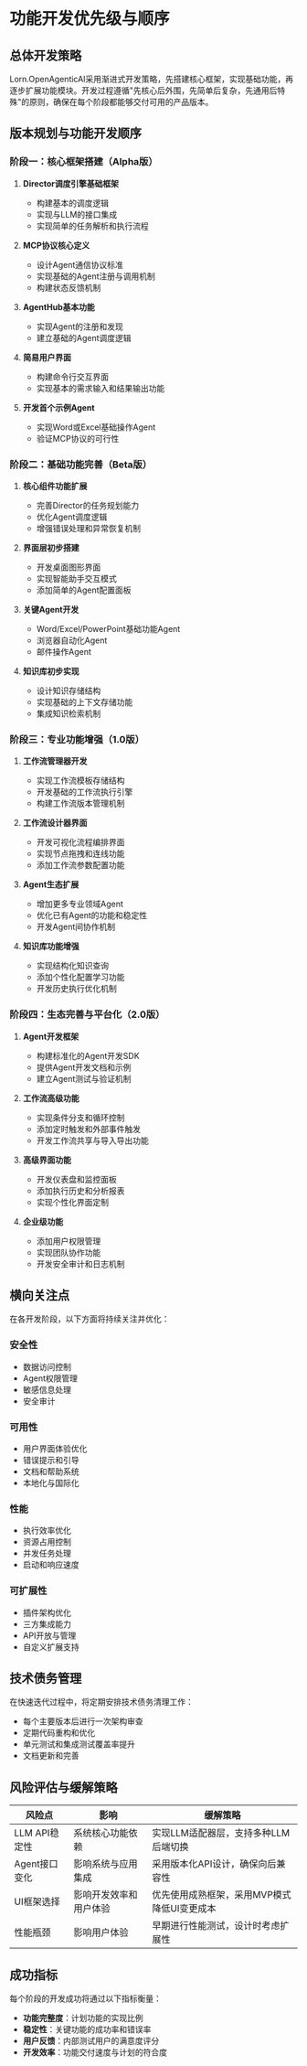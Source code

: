 # 功能开发优先级与顺序

## 总体开发策略

Lorn.OpenAgenticAI采用渐进式开发策略，先搭建核心框架，实现基础功能，再逐步扩展功能模块。开发过程遵循"先核心后外围，先简单后复杂，先通用后特殊"的原则，确保在每个阶段都能够交付可用的产品版本。

## 版本规划与功能开发顺序

### 阶段一：核心框架搭建（Alpha版）

1. **Director调度引擎基础框架**
   - 构建基本的调度逻辑
   - 实现与LLM的接口集成
   - 实现简单的任务解析和执行流程

2. **MCP协议核心定义**
   - 设计Agent通信协议标准
   - 实现基础的Agent注册与调用机制
   - 构建状态反馈机制

3. **AgentHub基本功能**
   - 实现Agent的注册和发现
   - 建立基础的Agent调度逻辑

4. **简易用户界面**
   - 构建命令行交互界面
   - 实现基本的需求输入和结果输出功能

5. **开发首个示例Agent**
   - 实现Word或Excel基础操作Agent
   - 验证MCP协议的可行性

### 阶段二：基础功能完善（Beta版）

1. **核心组件功能扩展**
   - 完善Director的任务规划能力
   - 优化Agent调度逻辑
   - 增强错误处理和异常恢复机制

2. **界面层初步搭建**
   - 开发桌面图形界面
   - 实现智能助手交互模式
   - 添加简单的Agent配置面板

3. **关键Agent开发**
   - Word/Excel/PowerPoint基础功能Agent
   - 浏览器自动化Agent
   - 邮件操作Agent

4. **知识库初步实现**
   - 设计知识存储结构
   - 实现基础的上下文存储功能
   - 集成知识检索机制

### 阶段三：专业功能增强（1.0版）

1. **工作流管理器开发**
   - 实现工作流模板存储结构
   - 开发基础的工作流执行引擎
   - 构建工作流版本管理机制

2. **工作流设计器界面**
   - 开发可视化流程编排界面
   - 实现节点拖拽和连线功能
   - 添加工作流参数配置功能

3. **Agent生态扩展**
   - 增加更多专业领域Agent
   - 优化已有Agent的功能和稳定性
   - 开发Agent间协作机制

4. **知识库功能增强**
   - 实现结构化知识查询
   - 添加个性化配置学习功能
   - 开发历史执行优化机制

### 阶段四：生态完善与平台化（2.0版）

1. **Agent开发框架**
   - 构建标准化的Agent开发SDK
   - 提供Agent开发文档和示例
   - 建立Agent测试与验证机制

2. **工作流高级功能**
   - 实现条件分支和循环控制
   - 添加定时触发和外部事件触发
   - 开发工作流共享与导入导出功能

3. **高级界面功能**
   - 开发仪表盘和监控面板
   - 添加执行历史和分析报表
   - 实现个性化界面定制

4. **企业级功能**
   - 添加用户权限管理
   - 实现团队协作功能
   - 开发安全审计和日志机制

## 横向关注点

在各开发阶段，以下方面将持续关注并优化：

### 安全性
- 数据访问控制
- Agent权限管理
- 敏感信息处理
- 安全审计

### 可用性
- 用户界面体验优化
- 错误提示和引导
- 文档和帮助系统
- 本地化与国际化

### 性能
- 执行效率优化
- 资源占用控制
- 并发任务处理
- 启动和响应速度

### 可扩展性
- 插件架构优化
- 三方集成能力
- API开放与管理
- 自定义扩展支持

## 技术债务管理

在快速迭代过程中，将定期安排技术债务清理工作：

- 每个主要版本后进行一次架构审查
- 定期代码重构和优化
- 单元测试和集成测试覆盖率提升
- 文档更新和完善

## 风险评估与缓解策略

| 风险点        | 影响                   | 缓解策略                                    |
| ------------- | ---------------------- | ------------------------------------------- |
| LLM API稳定性 | 系统核心功能依赖       | 实现LLM适配器层，支持多种LLM后端切换        |
| Agent接口变化 | 影响系统与应用集成     | 采用版本化API设计，确保向后兼容性           |
| UI框架选择    | 影响开发效率和用户体验 | 优先使用成熟框架，采用MVP模式降低UI变更成本 |
| 性能瓶颈      | 影响用户体验           | 早期进行性能测试，设计时考虑扩展性          |

## 成功指标

每个阶段的开发成功将通过以下指标衡量：

- **功能完整度**：计划功能的实现比例
- **稳定性**：关键功能的成功率和错误率
- **用户反馈**：内部测试用户的满意度评分
- **开发效率**：功能交付速度与计划的符合度
